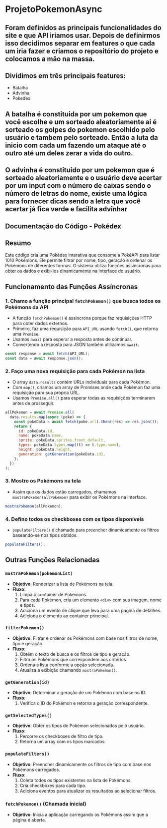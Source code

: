 ﻿# ProjetoPokemonAsync

## Foram definidos as principais funcionalidades do site e que API iriamos usar. Depois de definirmos isso decidimos separar em features o que cada um iria fazer e criamos o repositório do projeto e colocamos a mão na massa.

## Dividimos em três principais features:
- Batalha
- Advinha
- Pokedex

## A batalha é constituida por um pokemon que você escolhe e um sorteado aleatoriamente ai é sorteado os golpes do pokemon escolhido pelo usuário e tambem pelo sorteado. Então a luta da inicio com cada um fazendo um ataque até o outro até um deles zerar a vida do outro.

## O advinha é constituido por um pokemon que é sorteado aleatoriamente e o usuário deve acertar por um input com o número de caixas sendo o número de letras do nome, existe uma lógica para fornecer dicas sendo a letra que você acertar já fica verde e facilita advinhar

## Documentação do Código - Pokédex

## Resumo
Este código cria uma Pokédex interativa que consome a PokéAPI para listar 1010 Pokémons. Ele permite filtrar por nome, tipo, geração e ordenar os Pokémons de diferentes formas. O sistema utiliza funções assíncronas para obter os dados e exibi-los dinamicamente na interface do usuário.

## Funcionamento das Funções Assíncronas

### 1. **Chamo a função principal `fetchPokemon()` que busca todos os Pokémons da API**
- A função `fetchPokemon()` é assíncrona porque faz requisições HTTP para obter dados externos.
- Primeiro, faz uma requisição para `API_URL` usando `fetch()`, que retorna uma `Promise`.
- Usamos `await` para esperar a resposta antes de continuar.
- Convertendo a resposta para JSON também utilizamos `await`.

```javascript
const response = await fetch(API_URL);
const data = await response.json();
```

### 2. **Faço uma nova requisição para cada Pokémon na lista**
- O array `data.results` contém URLs individuais para cada Pokémon.
- Com `map()`, criamos um array de Promises onde cada Pokémon faz uma requisição para sua própria URL.
- Usamos `Promise.all()` para esperar todas as requisições terminarem antes de prosseguir.

```javascript
allPokemon = await Promise.all(
  data.results.map(async (poke) => {
    const pokeData = await fetch(poke.url).then((res) => res.json());
    return {
      id: pokeData.id,
      name: pokeData.name,
      sprite: pokeData.sprites.front_default,
      types: pokeData.types.map((t) => t.type.name),
      height: pokeData.height,
      generation: getGeneration(pokeData.id),
    };
  })
);
```

### 3. **Mostro os Pokémons na tela**
- Assim que os dados estão carregados, chamamos `mostraPokemon(allPokemon)` para exibir os Pokémons na interface.

```javascript
mostraPokemon(allPokemon);
```

### 4. **Defino todos os checkboxes com os tipos disponíveis**
- `populateFilters()` é chamado para preencher dinamicamente os filtros baseando-se nos tipos obtidos.

```javascript
populateFilters();
```

## Outras Funções Relacionadas

### `mostraPokemon(pokemonList)`
- **Objetivo**: Renderizar a lista de Pokémons na tela.
- **Fluxo**:
  1. Limpa o container de Pokémons.
  2. Para cada Pokémon, cria um elemento `<div>` com sua imagem, nome e tipos.
  3. Adiciona um evento de clique que leva para uma página de detalhes.
  4. Adiciona o elemento ao container principal.

### `filterPokemon()`
- **Objetivo**: Filtrar e ordenar os Pokémons com base nos filtros de nome, tipo e geração.
- **Fluxo**:
  1. Obtém o texto de busca e os filtros de tipo e geração.
  2. Filtra os Pokémons que correspondem aos critérios.
  3. Ordena a lista conforme a opção selecionada.
  4. Atualiza a exibição chamando `mostraPokemon()`.

### `getGeneration(id)`
- **Objetivo**: Determinar a geração de um Pokémon com base no ID.
- **Fluxo**:
  1. Verifica o ID do Pokémon e retorna a geração correspondente.

### `getSelectedTypes()`
- **Objetivo**: Obter os tipos de Pokémon selecionados pelo usuário.
- **Fluxo**:
  1. Percorre os checkboxes de filtro de tipo.
  2. Retorna um array com os tipos marcados.

### `populateFilters()`
- **Objetivo**: Preencher dinamicamente os filtros de tipo com base nos Pokémons carregados.
- **Fluxo**:
  1. Coleta todos os tipos existentes na lista de Pokémons.
  2. Cria checkboxes para cada tipo.
  3. Adiciona eventos para atualizar os resultados ao selecionar filtros.

### `fetchPokemon()` (Chamada inicial)
- **Objetivo**: Inicia a aplicação carregando os Pokémons assim que a página é aberta.
